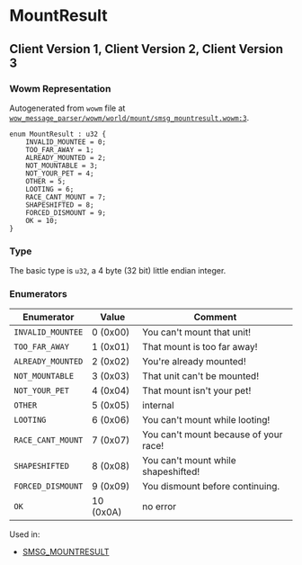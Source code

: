 # MountResult

## Client Version 1, Client Version 2, Client Version 3

### Wowm Representation

Autogenerated from `wowm` file at [`wow_message_parser/wowm/world/mount/smsg_mountresult.wowm:3`](https://github.com/gtker/wow_messages/tree/main/wow_message_parser/wowm/world/mount/smsg_mountresult.wowm#L3).

```rust,ignore
enum MountResult : u32 {
    INVALID_MOUNTEE = 0;
    TOO_FAR_AWAY = 1;
    ALREADY_MOUNTED = 2;
    NOT_MOUNTABLE = 3;
    NOT_YOUR_PET = 4;
    OTHER = 5;
    LOOTING = 6;
    RACE_CANT_MOUNT = 7;
    SHAPESHIFTED = 8;
    FORCED_DISMOUNT = 9;
    OK = 10;
}
```
### Type
The basic type is `u32`, a 4 byte (32 bit) little endian integer.
### Enumerators
| Enumerator | Value  | Comment |
| --------- | -------- | ------- |
| `INVALID_MOUNTEE` | 0 (0x00) | You can't mount that unit! |
| `TOO_FAR_AWAY` | 1 (0x01) | That mount is too far away! |
| `ALREADY_MOUNTED` | 2 (0x02) | You're already mounted! |
| `NOT_MOUNTABLE` | 3 (0x03) | That unit can't be mounted! |
| `NOT_YOUR_PET` | 4 (0x04) | That mount isn't your pet! |
| `OTHER` | 5 (0x05) | internal |
| `LOOTING` | 6 (0x06) | You can't mount while looting! |
| `RACE_CANT_MOUNT` | 7 (0x07) | You can't mount because of your race! |
| `SHAPESHIFTED` | 8 (0x08) | You can't mount while shapeshifted! |
| `FORCED_DISMOUNT` | 9 (0x09) | You dismount before continuing. |
| `OK` | 10 (0x0A) | no error |

Used in:
* [SMSG_MOUNTRESULT](smsg_mountresult.md)

